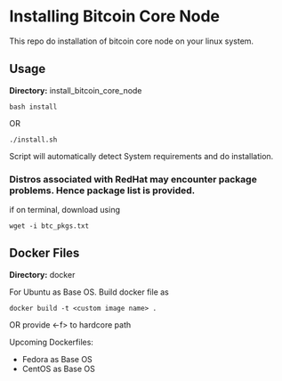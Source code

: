 # Installing Bitcoin Core Node
This repo do installation of bitcoin core node on your linux system.
## Usage
<strong>Directory:</strong> install_bitcoin_core_node
```
bash install
```
OR
```
./install.sh
```
Script will automatically detect System requirements and do installation.

### Distros associated with RedHat may encounter package problems. Hence package list is provided.
if on terminal, download using
```
wget -i btc_pkgs.txt
```

## Docker Files
<strong>Directory:</strong> docker

For Ubuntu as Base OS. Build docker file as 
```
docker build -t <custom image name> .
```
OR provide <-f> to hardcore path

Upcoming Dockerfiles:
 - Fedora as Base OS
 - CentOS as Base OS

